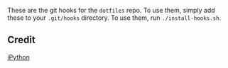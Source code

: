 These are the git hooks for the `dotfiles` repo. To use them, simply add these
to your `.git/hooks` directory. To use them, run `./install-hooks.sh`.

## Credit
[iPython](https://github.com/ipython/ipython/tree/master/git-hooks)
